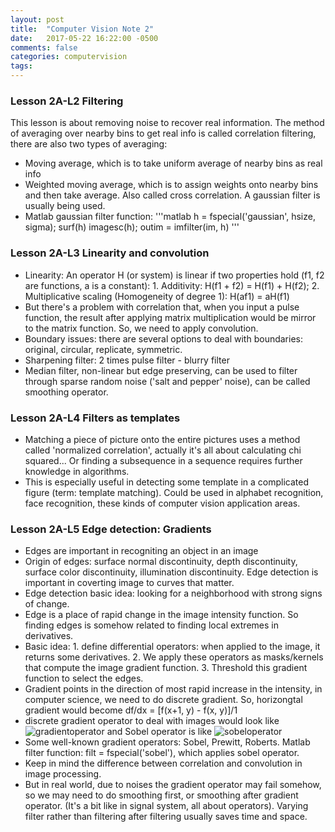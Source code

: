 ```yaml
---
layout: post
title:  "Computer Vision Note 2"
date:   2017-05-22 16:22:00 -0500
comments: false
categories: computervision
tags: 
---
```


### Lesson 2A-L2 Filtering
This lesson is about removing noise to recover real information. The method of averaging over nearby bins to get real info is called correlation filtering, there are also two types of averaging:
- Moving average, which is to take uniform average of nearby bins as real info
- Weighted moving average, which is to assign weights onto nearby bins and then take average. Also called cross correlation. A gaussian filter is usually being used.
- Matlab gaussian filter function:
'''matlab
h = fspecial('gaussian', hsize, sigma);
surf(h)
imagesc(h);
outim = imfilter(im, h)
'''

### Lesson 2A-L3 Linearity and convolution
- Linearity: An operator H (or system) is linear if two properties hold (f1, f2 are functions, a is a constant): 1. Additivity: H(f1 + f2) = H(f1) + H(f2); 2. Multiplicative scaling (Homogeneity of degree 1): H(af1) = aH(f1)
- But there's a problem with correlation that, when you input a pulse function, the result after applying matrix multiplication would be mirror to the matrix function. So, we need to apply convolution.
- Boundary issues: there are several options to deal with boundaries: original, circular, replicate, symmetric.
- Sharpening filter: 2 times pulse filter - blurry filter
- Median filter, non-linear but edge preserving, can be used to filter through sparse random noise ('salt and pepper' noise), can be called smoothing operator.

### Lesson 2A-L4 Filters as templates
- Matching a piece of picture onto the entire pictures uses a method called 'normalized correlation', actually it's all about calculating chi squared... Or finding a subsequence in a sequence requires further knowledge in algorithms.
- This is especially useful in detecting some template in a complicated figure (term: template matching). Could be used in alphabet recognition, face recognition, these kinds of computer vision application areas.

### Lesson 2A-L5 Edge detection: Gradients
- Edges are important in recogniting an object in an image
- Origin of edges: surface normal discontinuity, depth discontinuity, surface color discontinuity, illumination discontinuity. Edge detection is important in coverting image to curves that matter.
- Edge detection basic idea: looking for a neighborhood with strong signs of change.
- Edge is a place of rapid change in the image intensity function. So finding edges is somehow related to finding local extremes in derivatives.
- Basic idea: 1. define differential operators: when applied to the image, it returns some derivatives. 2. We apply these operators as masks/kernels that compute the image gradient function. 3. Threshold this gradient function to select the edges.
- Gradient points in the direction of most rapid increase in the intensity, in computer science, we need to do discrete gradient. So, horizongtal gradient would become df/dx = [f(x+1, y) - f(x, y)]/1
- discrete gradient operator to deal with images would look like ![gradientoperator](https://fanfanman.github.io/assets/udacitycv/cvgradientoperator.png) and Sobel operator is like ![sobeloperator](https://fanfanman.github.io/assets/udacitycv/cvsobeloperator.png)
- Some well-known gradient operators: Sobel, Prewitt, Roberts. Matlab filter function: filt = fspecial('sobel'), which applies sobel operator.
- Keep in mind the difference between correlation and convolution in image processing.
- But in real world, due to noises the gradient operator may fail somehow, so we may need to do smoothing first, or smoothing after gradient operator. (It's a bit like in signal system, all about operators). Varying filter rather than filtering after filtering usually saves time and space.
